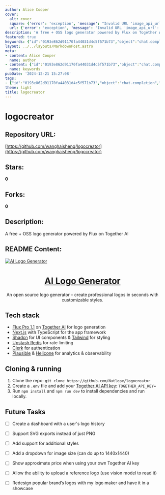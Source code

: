 ```yaml
---
author: Alice Cooper
cover:
  alt: cover
  square: {'error': 'exception', 'message': "Invalid URL 'image_api_url': No scheme supplied. Perhaps you meant https://image_api_url?"}
  url: {'error': 'exception', 'message': "Invalid URL 'image_api_url': No scheme supplied. Perhaps you meant https://image_api_url?"}
description: 'A free + OSS logo generator powered by Flux on Together AI'
featured: true
keywords: {"id":"0193e862d91170fa44031d4c5f571b73","object":"chat.completion","created":1734770612,"model":"Qwen/Qwen2.5-7B-Instruct","choices":[{"index":0,"message":{"role":"assistant","content":"### Keywords:\n- logocreator\n- free\n- OSS (Open Source Software)\n- logo generator\n- Flux Pro\n- Together AI\n- Next.js\n- TypeScript\n- Shadcn\n- Tailwind CSS\n- Upstash Redis\n- rate limiting\n- Clerk\n- authentication\n- Plausible\n- Helicone\n- analytics\n- observability\n- future tasks\n- dashboard\n- user's logo history\n- SVG exports\n- additional styles\n- image size\n- approximate price\n- Together AI API key\n- vision model\n- reference logo\n- redesign\n- popular brand’s logos\n\n### Tags:\n- AI\n- Logo Creation\n- Open Source\n- Web Development\n- Machine Learning\n- API Integration\n- User Interface\n- Rate Limiting\n- Authentication\n- Analytics\n- Future Enhancements"},"finish_reason":"stop"}],"usage":{"prompt_tokens":472,"completion_tokens":174,"total_tokens":646},"system_fingerprint":""}
layout: ../../layouts/MarkdownPost.astro
meta:
- content: Alice Cooper
  name: author
- content: {"id":"0193e862d91170fa44031d4c5f571b73","object":"chat.completion","created":1734770612,"model":"Qwen/Qwen2.5-7B-Instruct","choices":[{"index":0,"message":{"role":"assistant","content":"### Keywords:\n- logocreator\n- free\n- OSS (Open Source Software)\n- logo generator\n- Flux Pro\n- Together AI\n- Next.js\n- TypeScript\n- Shadcn\n- Tailwind CSS\n- Upstash Redis\n- rate limiting\n- Clerk\n- authentication\n- Plausible\n- Helicone\n- analytics\n- observability\n- future tasks\n- dashboard\n- user's logo history\n- SVG exports\n- additional styles\n- image size\n- approximate price\n- Together AI API key\n- vision model\n- reference logo\n- redesign\n- popular brand’s logos\n\n### Tags:\n- AI\n- Logo Creation\n- Open Source\n- Web Development\n- Machine Learning\n- API Integration\n- User Interface\n- Rate Limiting\n- Authentication\n- Analytics\n- Future Enhancements"},"finish_reason":"stop"}],"usage":{"prompt_tokens":472,"completion_tokens":174,"total_tokens":646},"system_fingerprint":""}
  name: keywords
pubDate: '2024-12-21 15:27:08'
tags:
- {"id":"0193e862d91170fa44031d4c5f571b73","object":"chat.completion","created":1734770612,"model":"Qwen/Qwen2.5-7B-Instruct","choices":[{"index":0,"message":{"role":"assistant","content":"### Keywords:\n- logocreator\n- free\n- OSS (Open Source Software)\n- logo generator\n- Flux Pro\n- Together AI\n- Next.js\n- TypeScript\n- Shadcn\n- Tailwind CSS\n- Upstash Redis\n- rate limiting\n- Clerk\n- authentication\n- Plausible\n- Helicone\n- analytics\n- observability\n- future tasks\n- dashboard\n- user's logo history\n- SVG exports\n- additional styles\n- image size\n- approximate price\n- Together AI API key\n- vision model\n- reference logo\n- redesign\n- popular brand’s logos\n\n### Tags:\n- AI\n- Logo Creation\n- Open Source\n- Web Development\n- Machine Learning\n- API Integration\n- User Interface\n- Rate Limiting\n- Authentication\n- Analytics\n- Future Enhancements"},"finish_reason":"stop"}],"usage":{"prompt_tokens":472,"completion_tokens":174,"total_tokens":646},"system_fingerprint":""}
theme: light
title: logocreator
---
```


# logocreator

## Repository URL: 
[https://github.com/wanghaisheng/logocreator](https://github.com/wanghaisheng/logocreator)

## Stars: 
**0**

## Forks: 
**0**

## Description: 
A free + OSS logo generator powered by Flux on Together AI

## README Content: 
<a href="https://www.logo-creator.io">
  <img alt="AI Logo Generator" src="./public/og-image.png">
  <h1 align="center">AI Logo Generator</h1>
</a>

<p align="center">
  An open source logo generator – create professional logos in seconds with customizable styles.
</p>

## Tech stack

- [Flux Pro 1.1](https://dub.sh/flux-playground) on [Together AI](https://dub.sh/together-ai) for logo generation
- [Next.js](https://nextjs.org/) with TypeScript for the app framework
- [Shadcn](https://ui.shadcn.com/) for UI components & [Tailwind](https://tailwindcss.com/) for styling
- [Upstash Redis](https://upstash.com/) for rate limiting
- [Clerk](https://clerk.com/) for authentication
- [Plausible](https://plausible.io/) & [Helicone](https://helicone.ai/) for analytics & observability

## Cloning & running

1. Clone the repo: `git clone https://github.com/Nutlope/logocreator`
2. Create a `.env` file and add your [Together AI API key](https://api.together.xyz/settings/api-keys): `TOGETHER_API_KEY=`
3. Run `npm install` and `npm run dev` to install dependencies and run locally.

## Future Tasks

- [ ] Create a dashboard with a user's logo history
- [ ] Support SVG exports instead of just PNG
- [ ] Add support for additional styles
- [ ] Add a dropdown for image size (can do up to 1440x1440)
- [ ] Show approximate price when using your own Together AI key
- [ ] Allow the ability to upload a reference logo (use vision model to read it)
- [ ] Redesign popular brand’s logos with my logo maker and have it in a showcase

